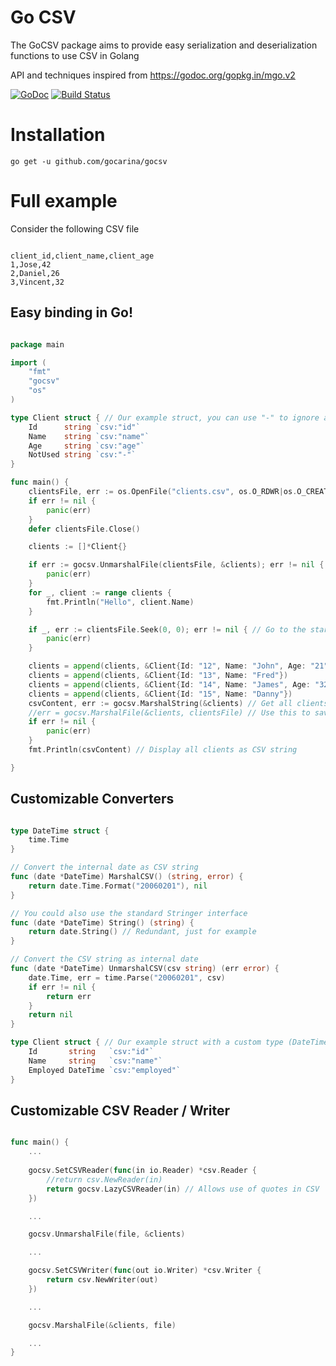 Go CSV
=====

The GoCSV package aims to provide easy serialization and deserialization functions to use CSV in Golang

API and techniques inspired from https://godoc.org/gopkg.in/mgo.v2

[![GoDoc](https://godoc.org/github.com/gocarina/gocsv?status.png)](https://godoc.org/github.com/gocarina/gocsv)
[![Build Status](https://travis-ci.org/gocarina/gocsv.svg?branch=master)](https://travis-ci.org/gocarina/gocsv)

Installation
=====

```go get -u github.com/gocarina/gocsv```

Full example
=====

Consider the following CSV file

```csv

client_id,client_name,client_age
1,Jose,42
2,Daniel,26
3,Vincent,32

```

Easy binding in Go!
---

```go

package main

import (
	"fmt"
	"gocsv"
	"os"
)

type Client struct { // Our example struct, you can use "-" to ignore a field
	Id      string `csv:"id"`
	Name    string `csv:"name"`
	Age     string `csv:"age"`
	NotUsed string `csv:"-"`
}

func main() {
	clientsFile, err := os.OpenFile("clients.csv", os.O_RDWR|os.O_CREATE, os.ModePerm)
	if err != nil {
		panic(err)
	}
	defer clientsFile.Close()

	clients := []*Client{}

	if err := gocsv.UnmarshalFile(clientsFile, &clients); err != nil { // Load clients from file
		panic(err)
	}
	for _, client := range clients {
		fmt.Println("Hello", client.Name)
	}

	if _, err := clientsFile.Seek(0, 0); err != nil { // Go to the start of the file
		panic(err)
	}

	clients = append(clients, &Client{Id: "12", Name: "John", Age: "21"}) // Add clients
	clients = append(clients, &Client{Id: "13", Name: "Fred"})
	clients = append(clients, &Client{Id: "14", Name: "James", Age: "32"})
	clients = append(clients, &Client{Id: "15", Name: "Danny"})
	csvContent, err := gocsv.MarshalString(&clients) // Get all clients as CSV string
	//err = gocsv.MarshalFile(&clients, clientsFile) // Use this to save the CSV back to the file
	if err != nil {
		panic(err)
	}
	fmt.Println(csvContent) // Display all clients as CSV string

}

```

Customizable Converters
---

```go

type DateTime struct {
	time.Time
}

// Convert the internal date as CSV string
func (date *DateTime) MarshalCSV() (string, error) {
	return date.Time.Format("20060201"), nil
}

// You could also use the standard Stringer interface 
func (date *DateTime) String() (string) {
	return date.String() // Redundant, just for example
}

// Convert the CSV string as internal date
func (date *DateTime) UnmarshalCSV(csv string) (err error) {
	date.Time, err = time.Parse("20060201", csv)
	if err != nil {
		return err
	}
	return nil
}

type Client struct { // Our example struct with a custom type (DateTime)
	Id       string   `csv:"id"`
	Name     string   `csv:"name"`
	Employed DateTime `csv:"employed"`
}

```

Customizable CSV Reader / Writer
---

```go

func main() {
	...
	
	gocsv.SetCSVReader(func(in io.Reader) *csv.Reader {
    	//return csv.NewReader(in)
    	return gocsv.LazyCSVReader(in) // Allows use of quotes in CSV
    })

    ...

    gocsv.UnmarshalFile(file, &clients)

    ...

    gocsv.SetCSVWriter(func(out io.Writer) *csv.Writer {
    	return csv.NewWriter(out)
    })

    ...

    gocsv.MarshalFile(&clients, file)

	...
}

```
